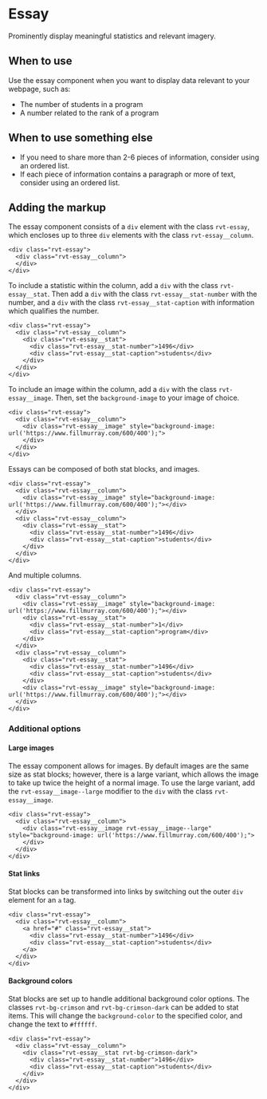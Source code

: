 # Essay

Prominently display meaningful statistics and relevant imagery.

## When to use

Use the essay component when you want to display data relevant to your webpage, such as:

- The number of students in a program
- A number related to the rank of a program

## When to use something else

- If you need to share more than 2-6 pieces of information, consider using an ordered list.
- If each piece of information contains a paragraph or more of text, consider using an ordered list.

## Adding the markup

The essay component consists of a `div` element with the class `rvt-essay`, which encloses up to three `div` elements with the class `rvt-essay__column`.

```
<div class="rvt-essay">
  <div class="rvt-essay__column">
  </div>
</div>
```

To include a statistic within the column, add a `div` with the class `rvt-essay__stat`. Then add a `div` with the class `rvt-essay__stat-number` with the number, and a `div` with the class `rvt-essay__stat-caption` with information which qualifies the number.

```
<div class="rvt-essay">
  <div class="rvt-essay__column">
    <div class="rvt-essay__stat">
      <div class="rvt-essay__stat-number">1496</div>
      <div class="rvt-essay__stat-caption">students</div>
    </div>
  </div>
</div>
```

To include an image within the column, add a `div` with the class `rvt-essay__image`. Then, set the `background-image` to your image of choice.

```
<div class="rvt-essay">
  <div class="rvt-essay__column">
    <div class="rvt-essay__image" style="background-image: url('https://www.fillmurray.com/600/400');">
    </div>
  </div>
</div>
```

Essays can be composed of both stat blocks, and images.

```
<div class="rvt-essay">
  <div class="rvt-essay__column">
    <div class="rvt-essay__image" style="background-image: url('https://www.fillmurray.com/600/400');"></div>
  </div>
  <div class="rvt-essay__column">
    <div class="rvt-essay__stat">
      <div class="rvt-essay__stat-number">1496</div>
      <div class="rvt-essay__stat-caption">students</div>
    </div>
  </div>
</div>
```

And multiple columns.

```
<div class="rvt-essay">
  <div class="rvt-essay__column">
    <div class="rvt-essay__image" style="background-image: url('https://www.fillmurray.com/600/400');"></div>
    <div class="rvt-essay__stat">
      <div class="rvt-essay__stat-number">1</div>
      <div class="rvt-essay__stat-caption">program</div>
    </div>
  </div>
  <div class="rvt-essay__column">
    <div class="rvt-essay__stat">
      <div class="rvt-essay__stat-number">1496</div>
      <div class="rvt-essay__stat-caption">students</div>
    </div>
    <div class="rvt-essay__image" style="background-image: url('https://www.fillmurray.com/600/400');"></div>
  </div>
</div>
```

### Additional options

#### Large images

The essay component allows for images. By default images are the same size as stat blocks; however, there is a large variant, which allows the image to take up twice the height of a normal image. To use the large variant, add the `rvt-essay__image--large` modifier to the `div` with the class `rvt-essay__image`.

```
<div class="rvt-essay">
  <div class="rvt-essay__column">
    <div class="rvt-essay__image rvt-essay__image--large" style="background-image: url('https://www.fillmurray.com/600/400');">
    </div>
  </div>
</div>
```

#### Stat links

Stat blocks can be transformed into links by switching out the outer `div` element for an `a` tag.

```
<div class="rvt-essay">
  <div class="rvt-essay__column">
    <a href="#" class="rvt-essay__stat">
      <div class="rvt-essay__stat-number">1496</div>
      <div class="rvt-essay__stat-caption">students</div>
    </a>
  </div>
</div>
```

#### Background colors

Stat blocks are set up to handle additional background color options. The classes `rvt-bg-crimson` and `rvt-bg-crimson-dark` can be added to stat items. This will change the `background-color` to the specified color, and change the text to `#ffffff`.

```
<div class="rvt-essay">
  <div class="rvt-essay__column">
    <div class="rvt-essay__stat rvt-bg-crimson-dark">
      <div class="rvt-essay__stat-number">1496</div>
      <div class="rvt-essay__stat-caption">students</div>
    </div>
  </div>
</div>
```
